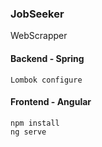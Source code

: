 ### JobSeeker
WebScrapper

#### Backend - Spring
`Lombok configure`

#### Frontend - Angular
`npm install`  
`ng serve`
